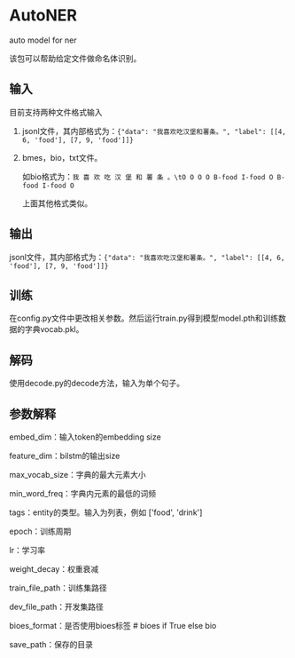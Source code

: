 # AutoNER
auto model for ner

该包可以帮助给定文件做命名体识别。

## 输入

目前支持两种文件格式输入

1. jsonl文件，其内部格式为：`{"data": "我喜欢吃汉堡和薯条。", "label": [[4, 6, 'food'], [7, 9, 'food']]}`

2. bmes，bio，txt文件。

   如bio格式为：`我 喜 欢 吃 汉 堡 和 薯 条 。\tO O O O B-food I-food O B-food I-food O`

   上面其他格式类似。

## 输出

jsonl文件，其内部格式为：`{"data": "我喜欢吃汉堡和薯条。", "label": [[4, 6, 'food'], [7, 9, 'food']]}`

## 训练

在config.py文件中更改相关参数。然后运行train.py得到模型model.pth和训练数据的字典vocab.pkl。

## 解码

使用decode.py的decode方法，输入为单个句子。

## 参数解释

embed_dim：输入token的embedding size

feature_dim：bilstm的输出size

max_vocab_size：字典的最大元素大小

min_word_freq：字典内元素的最低的词频

tags：entity的类型。输入为列表，例如 ['food', 'drink']

epoch：训练周期

lr：学习率

weight_decay：权重衰减

train_file_path：训练集路径

dev_file_path：开发集路径

bioes_format：是否使用bioes标签  # bioes if True else bio

save_path：保存的目录
